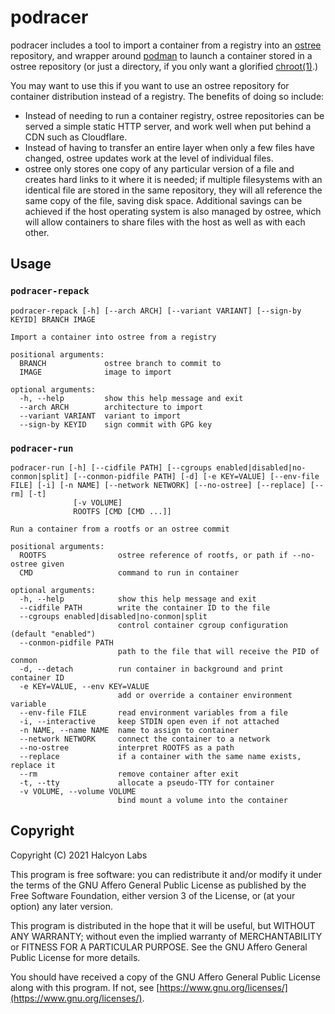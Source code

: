# podracer

podracer includes a tool to import a container from a registry into an [ostree](https://ostreedev.github.io/ostree/) repository, and wrapper around [podman](https://podman.io/) to launch a container stored in a ostree repository (or just a directory, if you only want a glorified [chroot(1)](https://man7.org/linux/man-pages/man1/chroot.1.html).)

You may want to use this if you want to use an ostree repository for container distribution instead of a registry. The benefits of doing so include:

- Instead of needing to run a container registry, ostree repositories can be served a simple static HTTP server, and work well when put behind a CDN such as Cloudflare.
- Instead of having to transfer an entire layer when only a few files have changed, ostree updates work at the level of individual files.
- ostree only stores one copy of any particular version of a file and creates hard links to it where it is needed; if multiple filesystems with an identical file are stored in the same repository, they will all reference the same copy of the file, saving disk space. Additional savings can be achieved if the host operating system is also managed by ostree, which will allow containers to share files with the host as well as with each other.

## Usage

### `podracer-repack`

```text
podracer-repack [-h] [--arch ARCH] [--variant VARIANT] [--sign-by KEYID] BRANCH IMAGE

Import a container into ostree from a registry

positional arguments:
  BRANCH             ostree branch to commit to
  IMAGE              image to import

optional arguments:
  -h, --help         show this help message and exit
  --arch ARCH        architecture to import
  --variant VARIANT  variant to import
  --sign-by KEYID    sign commit with GPG key
```

### `podracer-run`

```text
podracer-run [-h] [--cidfile PATH] [--cgroups enabled|disabled|no-conmon|split] [--conmon-pidfile PATH] [-d] [-e KEY=VALUE] [--env-file FILE] [-i] [-n NAME] [--network NETWORK] [--no-ostree] [--replace] [--rm] [-t]
              [-v VOLUME]
              ROOTFS [CMD [CMD ...]]

Run a container from a rootfs or an ostree commit

positional arguments:
  ROOTFS                ostree reference of rootfs, or path if --no-ostree given
  CMD                   command to run in container

optional arguments:
  -h, --help            show this help message and exit
  --cidfile PATH        write the container ID to the file
  --cgroups enabled|disabled|no-conmon|split
                        control container cgroup configuration (default "enabled")
  --conmon-pidfile PATH
                        path to the file that will receive the PID of conmon
  -d, --detach          run container in background and print container ID
  -e KEY=VALUE, --env KEY=VALUE
                        add or override a container environment variable
  --env-file FILE       read environment variables from a file
  -i, --interactive     keep STDIN open even if not attached
  -n NAME, --name NAME  name to assign to container
  --network NETWORK     connect the container to a network
  --no-ostree           interpret ROOTFS as a path
  --replace             if a container with the same name exists, replace it
  --rm                  remove container after exit
  -t, --tty             allocate a pseudo-TTY for container
  -v VOLUME, --volume VOLUME
                        bind mount a volume into the container
```

## Copyright

Copyright (C) 2021 Halcyon Labs

This program is free software: you can redistribute it and/or modify
it under the terms of the GNU Affero General Public License as published by
the Free Software Foundation, either version 3 of the License, or
(at your option) any later version.

This program is distributed in the hope that it will be useful,
but WITHOUT ANY WARRANTY; without even the implied warranty of
MERCHANTABILITY or FITNESS FOR A PARTICULAR PURPOSE.  See the
GNU Affero General Public License for more details.

You should have received a copy of the GNU Affero General Public License
along with this program.  If not, see [https://www.gnu.org/licenses/](https://www.gnu.org/licenses/).
